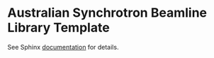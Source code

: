 # Australian Synchrotron Beamline Library Template

See Sphinx [documentation](https://s3-api.asci.synchrotron.org.au/sphinx-docs/mx3/mx3-beamline-library/index.html) for details.
